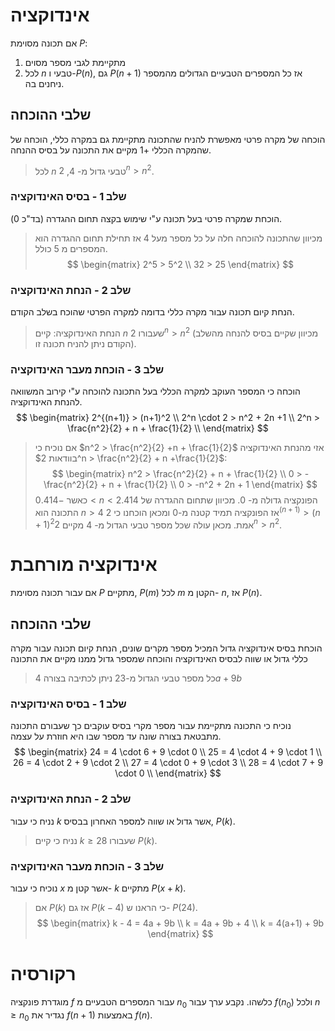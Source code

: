 # אינדוקציה
אם תכונה מסוימת $P$:
1. מתקיימת לגבי מספר מסוים
2. לכל $n$ טבעי ו-$P(n)$, גם $P(n+1)$
אז כל המספרים הטבעיים הגדולים מהמספר ניחנים בה.
## שלבי ההוכחה
הוכחה של מקרה פרטי מאפשרת להניח שהתכונה מתקיימת גם במקרה כללי, הוכחה של שהמקרה הכללי $+1$ מקיים את התכונה על בסיס ההנחה.
>לכל $n$ טבעי גדול מ- $4$, $2^n > n^2$.
### שלב 1 - בסיס האינדוקציה
הוכחת שמקרה פרטי בעל תכונה ע"י שימוש בקצה תחום ההגדרה (בד"כ $0$).
>מכיוון שהתכונה להוכחה חלה על כל מספר מעל 4 אז תחילת תחום ההגדרה הוא המספרים מ 5 כולל.
$$
\begin{matrix}
2^5 > 5^2 \\
32 > 25
\end{matrix}
$$
### שלב 2 - הנחת האינדוקציה
הנחת קיום תכונה עבור מקרה כללי בדומה למקרה הפרטי שהוכח בשלב הקודם.
>הנחת האינדוקציה: קיים $n$ שעבורו $2^n > n^2$ (מכיוון שקיים בסיס להנחה מהשלב הקודם ניתן להניח תכונה זו).
### שלב 3 - הוכחת מעבר האינדוקציה
הוכחה כי המספר העוקב למקרה הכללי בעל התכונה להוכחה ע"י קירוב המשוואה להנחת האינדוקציה.
$$
\begin{matrix}
2^{(n+1)} > (n+1)^2 \\
2^n \cdot 2 > n^2 + 2n +1 \\
2^n > \frac{n^2}{2} + n + \frac{1}{2} \\
\end{matrix}
$$
>אם נוכיח כי $n^2 > \frac{n^2}{2} +n + \frac{1}{2}$ אזי מהנחת האינדוקציה בוודאות $2^n > \frac{n^2}{2} + n +\frac{1}{2}$:
$$
\begin{matrix}
n^2 > \frac{n^2}{2} + n + \frac{1}{2} \\
0 > -\frac{n^2}{2} + n + \frac{1}{2} \\
0 > -n^2 + 2n + 1
\end{matrix}
$$
>כאשר $-0.414 < n < 2.414$ הפונקציה גדולה מ- $0$. מכיוון שתחום ההגדרה של התכונה הוא $n>4$ אז הפונקציה תמיד קטנה מ-$0$ ומכאן הוכחנו כי $2^{(n+1)} > (n+1)^2$אמת. מכאן עולה שכל מספר טבעי הגדול מ- $4$ מקיים $2^n > n^2$.
# אינדוקציה מורחבת
אם עבור תכונה מסוימת $P$ מתקיים, $P(m)$ לכל $m$ הקטן מ- $n$, אז $P(n)$.
## שלבי ההוכחה
הוכחת בסיס אינדוקציה גדול המכיל מספר מקרים שונים, הנחת קיום תכונה עבור מקרה כללי גדול או שווה לבסיס האינדוקציה והוכחה שמספר גדול ממנו מקיים את התכונה
> כל מספר טבעי הגדול מ-$23$ ניתן לכתיבה בצורה $4a+9b$
### שלב 1 - בסיס האינדוקציה
נוכיח כי התכונה מתקיימת עבור מספר מקרי בסיס עוקבים כך שעבורם התכונה מתבטאת בצורה שונה עד מספר שבו היא חוזרת על עצמה.
$$
\begin{matrix}
24 = 4 \cdot 6 + 9 \cdot 0 \\
25 = 4 \cdot 4 + 9 \cdot 1 \\
26 = 4 \cdot 2 + 9 \cdot 2 \\
27 = 4 \cdot 0 + 9 \cdot 3 \\
28 = 4 \cdot 7 + 9 \cdot 0 \\
\end{matrix}
$$
### שלב 2 - הנחת האינדוקציה
נניח כי עבור $k$ אשר גדול או שווה למספר האחרון בבסיס, $P(k)$.
>נניח כי קיים $k\geq28$ שעבורו $P(k)$.
### שלב 3 - הוכחת מעבר האינדוקציה
נוכיח כי עבור $x$ אשר קטן מ- $k$ מתקיים $P(x+k)$.
>אם $P(k)$ אז גם $P(k-4)$ כי הראנו ש- $P(24)$.
$$
\begin{matrix}
k - 4 = 4a + 9b \\
k = 4a + 9b + 4 \\
k = 4(a+1) + 9b
\end{matrix}
$$
# רקורסיה
מוגדרת פונקציה $f$ עבור המספרים הטבעיים מ $n_0$ כלשהו. נקבע ערך עבור $f(n_0)$ ולכל $n \geq n_0$ נגדיר את $f(n+1)$ באמצעות $f(n)$.